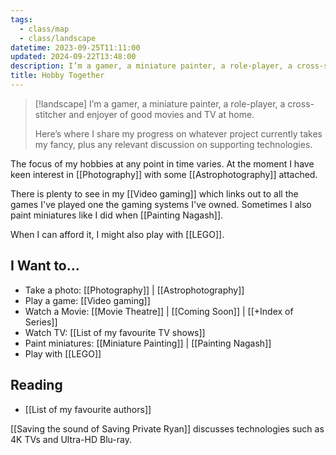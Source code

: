 ```yaml
---
tags:
  - class/map
  - class/landscape
datetime: 2023-09-25T11:11:00
updated: 2024-09-22T13:48:00
description: I’m a gamer, a miniature painter, a role-player, a cross-stitcher and enjoyer of good movies and TV at home.
title: Hobby Together
---
```

> [!landscape]
> I’m a gamer, a miniature painter, a role-player, a cross-stitcher and enjoyer of good movies and TV at home.
> 
> Here’s where I share my progress on whatever project currently takes my fancy, plus any relevant discussion on supporting technologies.

The focus of my hobbies at any point in time varies. At the moment I have keen interest in [[Photography]] with some [[Astrophotography]] attached.

There is plenty to see in my [[Video gaming]] which links out to all the games I've played one the gaming systems I've owned. Sometimes I also paint miniatures like I did when [[Painting Nagash]].

When I can afford it, I might also play with [[LEGO]].
## I Want to...

- Take a photo: [[Photography]] | [[Astrophotography]]
- Play a game: [[Video gaming]]
- Watch a Movie: [[Movie Theatre]] | [[Coming Soon]] | [[+Index of Series]]
- Watch TV: [[List of my favourite TV shows]]
- Paint miniatures: [[Miniature Painting]] | [[Painting Nagash]]
- Play with [[LEGO]]

## Reading
- [[List of my favourite authors]]

[[Saving the sound of Saving Private Ryan]] discusses technologies such as 4K TVs and Ultra-HD Blu-ray.
